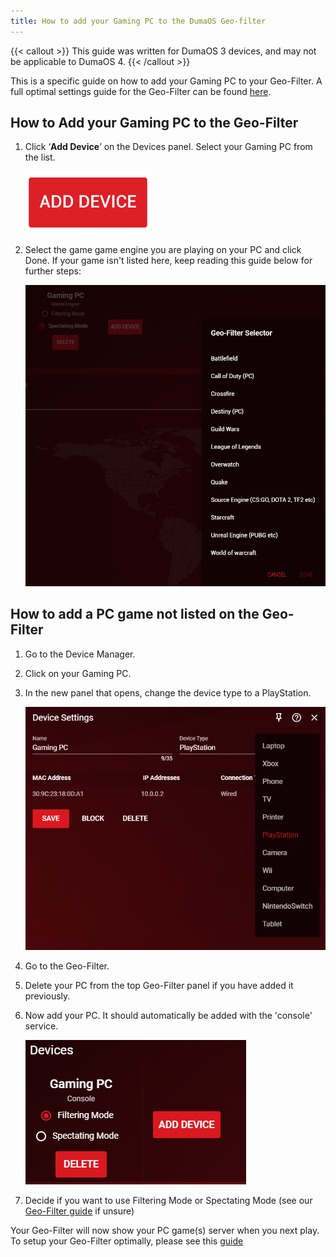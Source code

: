 ```yaml
---
title: How to add your Gaming PC to the DumaOS Geo-filter
---
```


{{< callout >}}
  This guide was written for DumaOS 3 devices, and may not be applicable to DumaOS 4.
{{< /callout >}}

This is a specific guide on how to add your Gaming PC to your Geo-Filter. A full optimal settings guide for the Geo-Filter can be found [here](/docs/dumaos-3/geo-filter/). 

## How to Add your Gaming PC to the Geo-Filter

1. Click ‘**Add Device**’ on the Devices panel. Select your Gaming PC from the list. 

    ![qFe0CpcQts4nIKQWYZSNkjfeBBaFJlBu8Q.png](add-device-geofilter/qFe0CpcQts4nIKQWYZSNkjfeBBaFJlBu8Q.png)

2. Select the game game engine you are playing on your PC and click Done. If your game isn't listed here, keep reading this guide below for further steps:

    ![TKhStRC7gattT2t80hHtVuQ5fm-CodmPdQ.png](add-device-geofilter/TKhStRC7gattT2t80hHtVuQ5fm-CodmPdQ.png)

## How to add a PC game not listed on the Geo-Filter

1. Go to the Device Manager.

2. Click on your Gaming PC.

3. In the new panel that opens, change the device type to a PlayStation.

    ![X4YI52l1QRdV_nXt9PduffjeqQUoc7nj6g.png](add-device-geofilter/X4YI52l1QRdV_nXt9PduffjeqQUoc7nj6g.png)

4. Go to the Geo-Filter.

5. Delete your PC from the top Geo-Filter panel if you have added it previously.

6. Now add your PC. It should automatically be added with the 'console' service.

    ![fttzpEoND7Uzb1-vq2l73Ex3O8wI4ZF6PA.png](add-device-geofilter/fttzpEoND7Uzb1-vq2l73Ex3O8wI4ZF6PA.png)

7. Decide if you want to use Filtering Mode or Spectating Mode (see our [Geo-Filter guide](/docs/dumaos-3/geo-filter/) if unsure)

Your Geo-Filter will now show your PC game(s) server when you next play. To setup your Geo-Filter optimally, please see this [guide](/docs/dumaos-3/geo-filter/)
